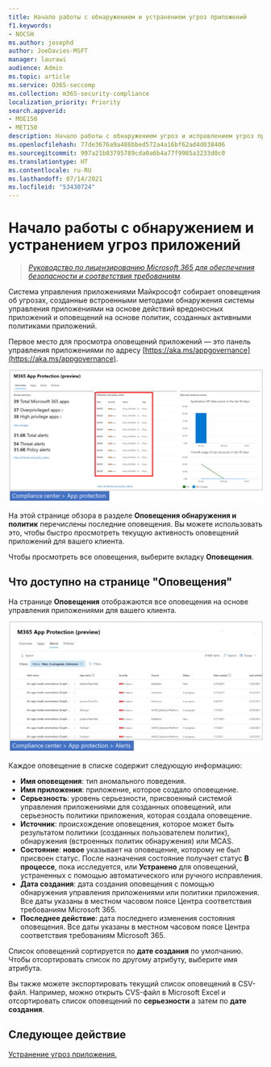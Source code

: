 ```yaml
---
title: Начало работы с обнаружением и устранением угроз приложений
f1.keywords:
- NOCSH
ms.author: josephd
author: JoeDavies-MSFT
manager: laurawi
audience: Admin
ms.topic: article
ms.service: O365-seccomp
ms.collection: m365-security-compliance
localization_priority: Priority
search.appverid:
- MOE150
- MET150
description: Начало работы с обнаружением угроз и исправлением угроз приложений.
ms.openlocfilehash: 77de3676a9a486bbed572a4a16bf62ad4d038406
ms.sourcegitcommit: 997a21b83795789cda0a6b4a77f9985a3233d0c0
ms.translationtype: HT
ms.contentlocale: ru-RU
ms.lasthandoff: 07/14/2021
ms.locfileid: "53430724"
---
```

# <a name="get-started-with-app-threat-detection-and-remediation"></a>Начало работы с обнаружением и устранением угроз приложений

>*[Руководство по лицензированию Microsoft 365 для обеспечения безопасности и соответствия требованиям](https://aka.ms/ComplianceSD).*

Система управления приложениями Майкрософт собирает оповещения об угрозах, созданные встроенными методами обнаружения системы управления приложениями на основе действий вредоносных приложений и оповещений на основе политик, созданных активными политиками приложений.

Первое место для просмотра оповещений приложений — это панель управления приложениями по адресу [https://aka.ms/appgovernance](https://aka.ms/appgovernance).

![Страница обзора управления приложениями в Центре соответствия требованиям Microsoft 365 с выделенным разделом "Оповещения обнаружения и политик".](..\media\manage-app-protection-governance\mapg-cc-overview-alerts.png)

На этой странице обзора в разделе **Оповещения обнаружения и политик** перечислены последние оповещения. Вы можете использовать это, чтобы быстро просмотреть текущую активность оповещений приложений для вашего клиента.

Чтобы просмотреть все оповещения, выберите вкладку **Оповещения**.

## <a name="whats-available-on-the-alerts-page"></a>Что доступно на странице "Оповещения"

На странице **Оповещения** отображаются все оповещения на основе управления приложениями для вашего клиента.

![Страница сводки оповещений системы управления приложениями в Центре соответствия требованиям Microsoft 365](..\media\manage-app-protection-governance\mapg-cc-alerts.png)

Каждое оповещение в списке содержит следующую информацию:

- **Имя оповещения**: тип аномального поведения.
- **Имя приложения**: приложение, которое создало оповещение.
- **Серьезность**: уровень серьезности, присвоенный системой управления приложениями для созданных оповещений, или серьезность политики приложения, которая создала оповещение.
- **Источник**: происхождение оповещения, которое может быть результатом политики (созданных пользователем политик), обнаружения (встроенных политик обнаружения) или MCAS.
- **Состояние**: **новое** указывает на оповещение, которому не был присвоен статус. После назначения состояние получает статус **В процессе**, пока исследуется, или **Устранено** для оповещений, устраненных с помощью автоматического или ручного исправления.
- **Дата создания**: дата создания оповещения с помощью обнаружения управления приложениями или политики приложения. Все даты указаны в местном часовом поясе Центра соответствия требованиям Microsoft 365.
- **Последнее действие**: дата последнего изменения состояния оповещения. Все даты указаны в местном часовом поясе Центра соответствия требованиям Microsoft 365.

Список оповещений сортируется по **дате создания** по умолчанию. Чтобы отсортировать список по другому атрибуту, выберите имя атрибута.

Вы также можете экспортировать текущий список оповещений в CSV-файл. Например, можно открыть CVS-файл в Microsoft Excel и отсортировать список оповещений по **серьезности** а затем по **дате создания**.

## <a name="next-step"></a>Следующее действие

[Устранение угроз приложения.](app-governance-detect-remediate-detect-threats.md)
